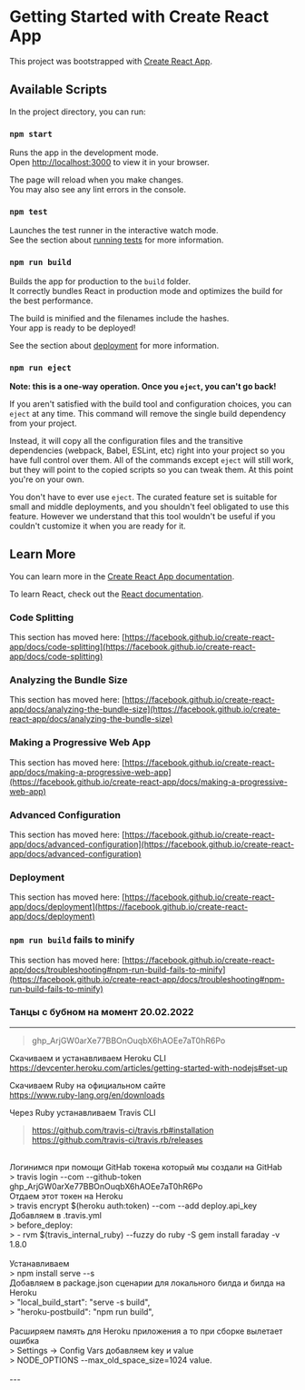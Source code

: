 # Getting Started with Create React App

This project was bootstrapped with [Create React App](https://github.com/facebook/create-react-app).

## Available Scripts

In the project directory, you can run:

### `npm start`

Runs the app in the development mode.\
Open [http://localhost:3000](http://localhost:3000) to view it in your browser.

The page will reload when you make changes.\
You may also see any lint errors in the console.

### `npm test`

Launches the test runner in the interactive watch mode.\
See the section about [running tests](https://facebook.github.io/create-react-app/docs/running-tests) for more information.

### `npm run build`

Builds the app for production to the `build` folder.\
It correctly bundles React in production mode and optimizes the build for the best performance.

The build is minified and the filenames include the hashes.\
Your app is ready to be deployed!

See the section about [deployment](https://facebook.github.io/create-react-app/docs/deployment) for more information.

### `npm run eject`

**Note: this is a one-way operation. Once you `eject`, you can't go back!**

If you aren't satisfied with the build tool and configuration choices, you can `eject` at any time. This command will remove the single build dependency from your project.

Instead, it will copy all the configuration files and the transitive dependencies (webpack, Babel, ESLint, etc) right into your project so you have full control over them. All of the commands except `eject` will still work, but they will point to the copied scripts so you can tweak them. At this point you're on your own.

You don't have to ever use `eject`. The curated feature set is suitable for small and middle deployments, and you shouldn't feel obligated to use this feature. However we understand that this tool wouldn't be useful if you couldn't customize it when you are ready for it.

## Learn More

You can learn more in the [Create React App documentation](https://facebook.github.io/create-react-app/docs/getting-started).

To learn React, check out the [React documentation](https://reactjs.org/).

### Code Splitting

This section has moved here: [https://facebook.github.io/create-react-app/docs/code-splitting](https://facebook.github.io/create-react-app/docs/code-splitting)

### Analyzing the Bundle Size

This section has moved here: [https://facebook.github.io/create-react-app/docs/analyzing-the-bundle-size](https://facebook.github.io/create-react-app/docs/analyzing-the-bundle-size)

### Making a Progressive Web App

This section has moved here: [https://facebook.github.io/create-react-app/docs/making-a-progressive-web-app](https://facebook.github.io/create-react-app/docs/making-a-progressive-web-app)

### Advanced Configuration

This section has moved here: [https://facebook.github.io/create-react-app/docs/advanced-configuration](https://facebook.github.io/create-react-app/docs/advanced-configuration)

### Deployment

This section has moved here: [https://facebook.github.io/create-react-app/docs/deployment](https://facebook.github.io/create-react-app/docs/deployment)

### `npm run build` fails to minify

This section has moved here: [https://facebook.github.io/create-react-app/docs/troubleshooting#npm-run-build-fails-to-minify](https://facebook.github.io/create-react-app/docs/troubleshooting#npm-run-build-fails-to-minify)

### Танцы с бубном на момент 20.02.2022
---

> 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 <br/>

Скачиваем и устанавливаем Heroku CLI<br/>
<https://devcenter.heroku.com/articles/getting-started-with-nodejs#set-up><br/>

Скачиваем Ruby на официальном сайте<br/>
<https://www.ruby-lang.org/en/downloads><br/>

Через Ruby устанавливаем Travis CLI<br/>
> <https://github.com/travis-ci/travis.rb#installation>
> <https://github.com/travis-ci/travis.rb/releases>
<br/>
Логинимся при помощи GitHab токена который мы создали на GitHab<br/>
> travis login --com --github-token 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
<br/>
Отдаем этот токен на Heroku<br/>
> travis encrypt $(heroku auth:token) --com --add deploy.api_key
<br/>
Добавляем в .travis.yml<br/>
> before_deploy:<br/>
> - rvm $(travis_internal_ruby) --fuzzy do ruby -S gem install faraday -v 1.8.0<br/>
<br/>
Устанавливаем<br/>
> npm install serve --s
<br/>
Добавляем в package.json сценарии для локального билда и билда на Heroku<br/>
> "local_build_start": "serve -s build",<br/>
> "heroku-postbuild": "npm run build",<br/>
<br/>
Расширяем память для Heroku приложения а то при сборке вылетает ошибка<br/>
> Settings -> Config Vars добавляем key и value<br/>
> NODE_OPTIONS     --max_old_space_size=1024 value.<br/>
<br/>
---

